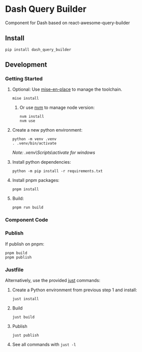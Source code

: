 # Dash Query Builder

Component for Dash based on react-awesome-query-builder

## Install

```shell
pip install dash_query_builder
```

## Development

### Getting Started

1. Optional: Use [mise-en-place](https://mise.jdx.dev) to manage the toolchain.

    ```shell
    mise install
    ```

    1. Or use [nvm](https://github.com/nvm-sh/nvm) to manage node version:
        ```shell
        nvm install
        nvm use
        ```

2. Create a new python environment:

    ```shell
    python -m venv .venv
    . .venv/bin/activate
    ```

    _Note: .venv\Scripts\activate for windows_

3. Install python dependencies:
    ```shell
    python -m pip install -r requirements.txt
    ```
4. Install pnpm packages:
    ```shell
    pnpm install
    ```
5. Build:
    ```shell
    pnpm run build
    ```

### Component Code

### Publish

If publish on pnpm:

```shell
pnpm build
pnpm publish
```

### Justfile

Alternatively, use the provided [just](https://github.com/casey/just) commands:

1. Create a Python environment from previous step 1 and install:
    ```shell
    just install
    ```
2. Build
    ```shell
    just build
    ```
3. Publish
    ```shell
    just publish
    ```
4. See all commands with `just -l`
